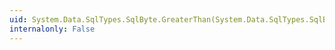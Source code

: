 ```yaml
---
uid: System.Data.SqlTypes.SqlByte.GreaterThan(System.Data.SqlTypes.SqlByte,System.Data.SqlTypes.SqlByte)
internalonly: False
---
```

